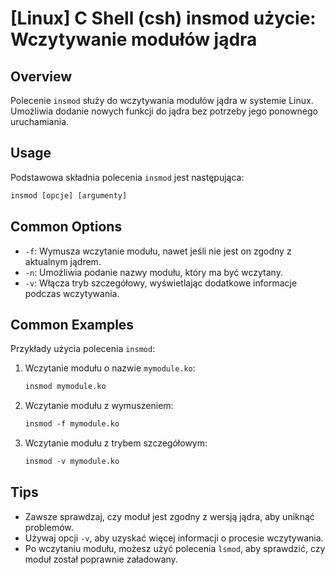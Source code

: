 # [Linux] C Shell (csh) insmod użycie: Wczytywanie modułów jądra

## Overview
Polecenie `insmod` służy do wczytywania modułów jądra w systemie Linux. Umożliwia dodanie nowych funkcji do jądra bez potrzeby jego ponownego uruchamiania.

## Usage
Podstawowa składnia polecenia `insmod` jest następująca:

```csh
insmod [opcje] [argumenty]
```

## Common Options
- `-f`: Wymusza wczytanie modułu, nawet jeśli nie jest on zgodny z aktualnym jądrem.
- `-n`: Umożliwia podanie nazwy modułu, który ma być wczytany.
- `-v`: Włącza tryb szczegółowy, wyświetlając dodatkowe informacje podczas wczytywania.

## Common Examples
Przykłady użycia polecenia `insmod`:

1. Wczytanie modułu o nazwie `mymodule.ko`:
   ```csh
   insmod mymodule.ko
   ```

2. Wczytanie modułu z wymuszeniem:
   ```csh
   insmod -f mymodule.ko
   ```

3. Wczytanie modułu z trybem szczegółowym:
   ```csh
   insmod -v mymodule.ko
   ```

## Tips
- Zawsze sprawdzaj, czy moduł jest zgodny z wersją jądra, aby uniknąć problemów.
- Używaj opcji `-v`, aby uzyskać więcej informacji o procesie wczytywania.
- Po wczytaniu modułu, możesz użyć polecenia `lsmod`, aby sprawdzić, czy moduł został poprawnie załadowany.